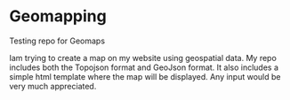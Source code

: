 # Geomapping
Testing repo for Geomaps

Iam trying to create a map on my website using geospatial data.
My repo includes both the Topojson format and GeoJson format. 
It also includes a simple html template where the map will be displayed. 
Any input would be very much appreciated. 
